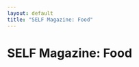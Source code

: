 ```yaml
---
layout: default
title: "SELF Magazine: Food"
---
```

<div class="row">
	<div class="col-12 pb-5">
		<h1 class="text-center">SELF Magazine: Food</h1>
	</div>
</div>